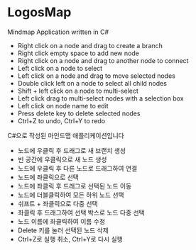 # LogosMap
Mindmap Application written in C#
* Right click on a node and drag to create a branch
* Right click empty space to add new node
* Right click on a node and drag to another node to connect
* Left click on a node to select
* Left click on a node and drag to move selected nodes
* Double click left on a node to select all child nodes
* Shift + left click  on a node to multi-select
* Left click drag to multi-select nodes with a selection box
* Left click on node name to edit
* Press delete key to delete selected nodes
* Ctrl+Z to undo, Ctrl+Y to redo

C#으로 작성된 마인드맵 애플리케이션입니다
* 노드에 우클릭 후 드래그로 새 브랜치 생성
* 빈 공간에 우클릭으로 새 노드 생성
* 노드에 우클릭 후 다른 노드로 드래그하여 연결
* 노드에 좌클릭으로 선택
* 노드에 좌클릭 후 드래그로 선택된 노드 이동
* 노드에 더블클릭하여 모든 하위 노드 선택
* 쉬프트 + 좌클릭으로 다중 선택
* 좌클릭 후 드래그하여 선택 박스로 노드 다중 선택
* 노드 이름에 좌클릭하여 이름 수정
* Delete 키를 눌러 선택된 노드 삭제
* Ctrl+Z로 실행 취소, Ctrl+Y로 다시 실행

